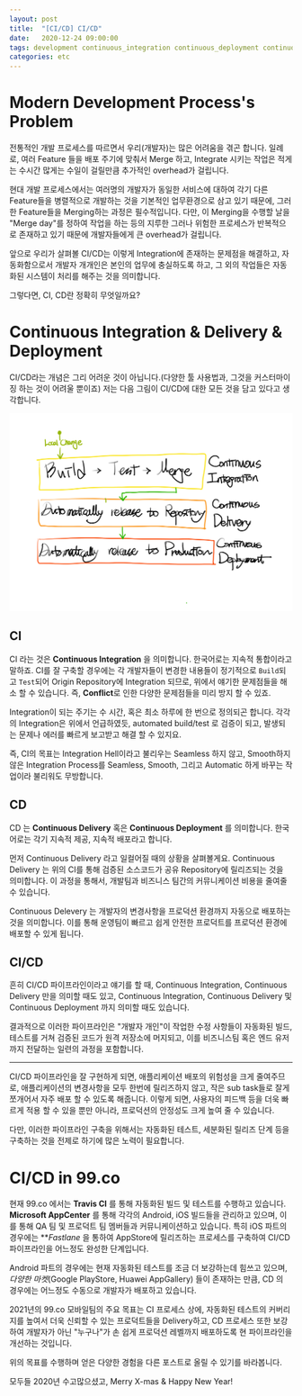 ```yaml
---
layout: post
title:  "[CI/CD] CI/CD"
date:   2020-12-24 09:00:00
tags: development continuous_integration continuous_deployment continuous_delivery ci cd
categories: etc
---
```


# Modern Development Process's Problem
전통적인 개발 프로세스를 따르면서 우리(개발자)는 많은 어려움을 겪곤 합니다.
일례로, 여러 Feature 들을 배포 주기에 맞춰서 Merge 하고, Integrate 시키는 작업은 적게는 수시간 많게는 수일이 걸릴만큼 추가적인 overhead가 걸립니다.

현대 개발 프로세스에서는 여러명의 개발자가 동일한 서비스에 대하여 각기 다른 Feature들을 병렬적으로 개발하는 것을 기본적인 업무환경으로 삼고 있기 때문에, 그러한 Feature들을 Merging하는 과정은 필수적입니다. 다만, 이 Merging을 수행할 날을 "Merge day"를 정하여 작업을 하는 등의 지루한 그러나 위험한 프로세스가 반복적으로 존재하고 있기 때문에 개발자들에게 큰 overhead가 걸립니다.

앞으로 우리가 살펴볼 CI/CD는 이렇게 Integration에 존재하는 문제점을 해결하고, 자동화함으로서 개발자 개개인은 본인의 업무에 충실하도록 하고, 그 외의 작업들은 자동화된 시스템이 처리를 해주는 것을 의미합니다.

그렇다면, CI, CD란 정확히 무엇일까요?


# Continuous Integration & Delivery & Deployment
CI/CD라는 개념은 그리 어려운 것이 아닙니다.(다양한 툴 사용법과, 그것을 커스터마이징 하는 것이 어려울 뿐이죠)
저는 다음 그림이 CI/CD에 대한 모든 것을 담고 있다고 생각합니다.

![ci_cd_process.png](/static/assets/img/posts/cicd/ci_cd_process.png)

## CI
CI 라는 것은 **Continuous Integration** 을 의미합니다.
한국어로는 지속적 통합이라고 말하죠. CI를 잘 구축할 경우에는 각 개발자들이 변경한 내용들이 정기적으로 `Build`되고 `Test`되어 Origin Repository에 Integration 되므로, 위에서 얘기한 문제점들을 해소 할 수 있습니다. 즉, **Conflict**로 인한 다양한 문제점들을 미리 방지 할 수 있죠.

Integration이 되는 주기는 수 시간, 혹은 최소 하루에 한 번으로 정의되곤 합니다. 각각의 Integration은 위에서 언급하였듯, automated build/test 로 검증이 되고, 발생되는 문제나 에러를 빠르게 보고받고 해결 할 수 있지요.

즉, CI의 목표는 Integration Hell이라고 불리우는 Seamless 하지 않고, Smooth하지 않은 Integration Process를 Seamless, Smooth, 그리고 Automatic 하게 바꾸는 작업이라 불리워도 무방합니다.


## CD
CD 는 **Continuous Delivery** 혹은 **Continuous Deployment** 를 의미합니다. 
한국어로는 각기 지속적 제공, 지속적 배포라고 합니다.

먼저 Continuous Delivery 라고 일컬어질 때의 상황을 살펴볼게요.
Continuous Delivery 는 위의 CI를 통해 검증된 소스코드가 공유 Repository에 릴리즈되는 것을 의미합니다. 이 과정을 통해서, 개발팀과 비즈니스 팀간의 커뮤니케이션 비용을 줄여줄 수 있습니다.

Continuous Delevery 는 개발자의 변경사항을 프로덕션 환경까지 자동으로 배포하는 것을 의미합니다. 이를 통해 운영팀이 빠르고 쉽게 안전한 프로덕트를 프로덕션 환경에 배포할 수 있게 됩니다.

## CI/CD
흔히 CI/CD 파이프라인이라고 얘기를 할 때, 
Continuous Integration, Continuous Delivery 만을 의미할 때도 있고, Continuous Integration, Continuous Delivery 및 Continuous Deployment 까지 의미할 때도 있습니다.

결과적으로 이러한 파이프라인은 "개발자 개인"이 작업한 수정 사항들이 자동화된 빌드, 테스트를 거쳐 검증된 코드가 원격 저장소에 머지되고, 이를 비즈니스팀 혹은 엔드 유저까지 전달하는 일련의 과정을 포함합니다.

---

CI/CD 파이프라인을 잘 구현하게 되면, 애플리케이션 배포의 위험성을 크게 줄여주므로, 애플리케이션의 변경사항을 모두 한번에 릴리즈하지 않고, 작은 sub task들로 잘게 쪼개어서 자주 배포 할 수 있도록 해줍니다. 이렇게 되면, 사용자의 피드백 등을 더욱 빠르게 적용 할 수 있을 뿐만 아니라, 프로덕션의 안정성도 크게 높여 줄 수 있습니다.

다만, 이러한 파이프라인 구축을 위해서는 자동화된 테스트, 세분화된 릴리즈 단계 등을 구축하는 것을 전제로 하기에 많은 노력이 필요합니다.


# CI/CD in 99.co
현재 99.co 에서는 **Travis CI** 를 통해 자동화된 빌드 및 테스트를 수행하고 있습니다.
**Microsoft AppCenter** 를 통해 각각의 Android, iOS 빌드들을 관리하고 있으며, 이를 통해 QA 팀 및 프로덕트 팀 멤버들과 커뮤니케이션하고 있습니다.
특히 iOS 파트의 경우에는 ***Fastlane* 을 통하여 AppStore에 릴리즈하는 프로세스를 구축하여 CI/CD 파이프라인을 어느정도 완성한 단계입니다.

Android 파트의 경우에는 현재 자동화된 테스트를 조금 더 보강하는데 힘쓰고 있으며, *다양한 마켓*(Google PlayStore, Huawei AppGallery) 들이 존재하는 만큼, CD 의 경우에는 어느정도 수동으로 개발자가 배포하고 있습니다.

2021년의 99.co 모바일팀의 주요 목표는 CI 프로세스 상에, 자동화된 테스트의 커버리지를 높여서 더욱 신뢰할 수 있는 프로덕트들을 Delivery하고, CD 프로세스 또한 보강하여 개발자가 아닌 "누구나"가 손 쉽게 프로덕션 레벨까지 배포하도록 현 파이프라인을 개선하는 것입니다.

위의 목표를 수행하며 얻은 다양한 경험을 다른 포스트로 올릴 수 있기를 바라봅니다.

모두들 2020년 수고많으셨고, Merry X-mas & Happy New Year!